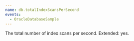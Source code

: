 ```yaml
---
name: db.totalIndexScansPerSecond
events:
  - OracleDatabaseSample
---
```


The total number of index scans per second. Extended: yes.
